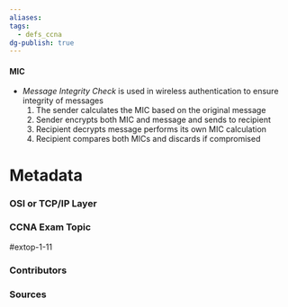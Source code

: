 ```yaml
---
aliases: 
tags:
  - defs_ccna
dg-publish: true
---
```

#### MIC
- *Message Integrity Check* is used in wireless authentication to ensure integrity of messages
	1. The sender calculates the MIC based on the original message
	2. Sender encrypts both MIC and message and sends to recipient
	3. Recipient decrypts message performs its own MIC calculation
	4. Recipient compares both MICs and discards if compromised





# Metadata
### OSI or TCP/IP Layer

### CCNA Exam Topic
#extop-1-11 
### Contributors

### Sources
